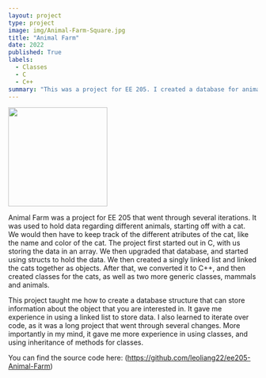 ```yaml
---
layout: project
type: project
image: img/Animal-Farm-Square.jpg
title: "Animal Farm"
date: 2022
published: True
labels:
  - Classes
  - C
  - C++
summary: "This was a project for EE 205. I created a database for animals that you could input data into."
---
```


<div class="text-center p-4">
  <img width="200px" src="../img/Anima-Farm-Full.jpg" class="img-thumbnail" >
</div>

Animal Farm was a project for EE 205 that went through several iterations. It was used to hold data regarding different animals, starting off with a cat. We would then have to keep track of the different atributes of the cat, like the name and color of the cat. The project first started out in C, with us storing the data in an array. We then upgraded that database, and started using structs to hold the data. We then created a singly linked list and linked the cats together as objects. After that, we converted it to C++, and then created classes for the cats, as well as two more generic classes, mammals and animals. 

This project taught me how to create a database structure that can store information about the object that you are interested in. It gave me experience in using a linked list to store data. I also learned to iterate over code, as it was a long project that went through several changes. More importantly in my mind, it gave me more experience in using classes, and using inheritance of methods for classes. 

You can find the source code here: (https://github.com/leoliang22/ee205-Animal-Farm)
